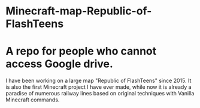 # Minecraft-map-Republic-of-FlashTeens
A repo for people who cannot access Google drive.
========================================================================================================================
I have been working on a large map "Republic of FlashTeens" since 2015. It is also the first Minecraft project I have ever made, while now it is already a paradise of numerous railway lines based on original techniques with Vanilla Minecraft commands.
